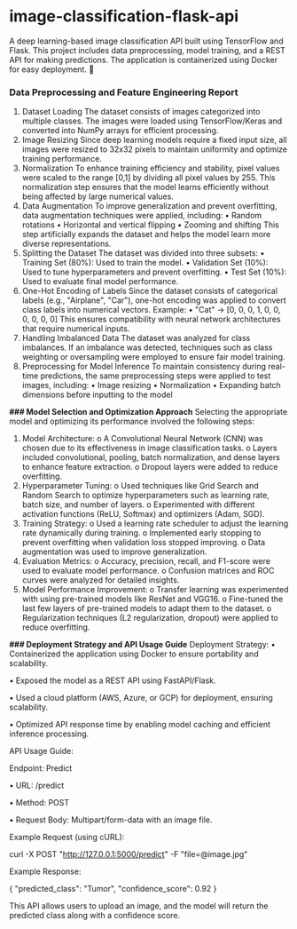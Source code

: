 # image-classification-flask-api
A deep learning-based image classification API built using TensorFlow and Flask. This project includes data preprocessing, model training, and a REST API for making predictions. The application is containerized using Docker for easy deployment. 🚀
### Data Preprocessing and Feature Engineering Report
1. Dataset Loading
The dataset consists of images categorized into multiple classes. The images were loaded using TensorFlow/Keras and converted into NumPy arrays for efficient processing.
2. Image Resizing
Since deep learning models require a fixed input size, all images were resized to 32x32 pixels to maintain uniformity and optimize training performance.
3. Normalization
To enhance training efficiency and stability, pixel values were scaled to the range [0,1] by dividing all pixel values by 255. This normalization step ensures that the model learns efficiently without being affected by large numerical values.
4. Data Augmentation
To improve generalization and prevent overfitting, data augmentation techniques were applied, including:
•	Random rotations
•	Horizontal and vertical flipping
•	Zooming and shifting This step artificially expands the dataset and helps the model learn more diverse representations.
5. Splitting the Dataset
The dataset was divided into three subsets:
•	Training Set (80%): Used to train the model.
•	Validation Set (10%): Used to tune hyperparameters and prevent overfitting.
•	Test Set (10%): Used to evaluate final model performance.
6. One-Hot Encoding of Labels
Since the dataset consists of categorical labels (e.g., "Airplane", "Car"), one-hot encoding was applied to convert class labels into numerical vectors. Example:
•	"Cat" → [0, 0, 0, 1, 0, 0, 0, 0, 0, 0] This ensures compatibility with neural network architectures that require numerical inputs.
7. Handling Imbalanced Data
The dataset was analyzed for class imbalances. If an imbalance was detected, techniques such as class weighting or oversampling were employed to ensure fair model training.
8. Preprocessing for Model Inference
To maintain consistency during real-time predictions, the same preprocessing steps were applied to test images, including:
•	Image resizing
•	Normalization
•	Expanding batch dimensions before inputting to the model

**### Model Selection and Optimization Approach**
Selecting the appropriate model and optimizing its performance involved the following steps:
1.	Model Architecture:
o	A Convolutional Neural Network (CNN) was chosen due to its effectiveness in image classification tasks.
o	Layers included convolutional, pooling, batch normalization, and dense layers to enhance feature extraction.
o	Dropout layers were added to reduce overfitting.
2.	Hyperparameter Tuning:
o	Used techniques like Grid Search and Random Search to optimize hyperparameters such as learning rate, batch size, and number of layers.
o	Experimented with different activation functions (ReLU, Softmax) and optimizers (Adam, SGD).
3.	Training Strategy:
o	Used a learning rate scheduler to adjust the learning rate dynamically during training.
o	Implemented early stopping to prevent overfitting when validation loss stopped improving.
o	Data augmentation was used to improve generalization.
4.	Evaluation Metrics:
o	Accuracy, precision, recall, and F1-score were used to evaluate model performance.
o	Confusion matrices and ROC curves were analyzed for detailed insights.
5.	Model Performance Improvement:
o	Transfer learning was experimented with using pre-trained models like ResNet and VGG16.
o	Fine-tuned the last few layers of pre-trained models to adapt them to the dataset.
o	Regularization techniques (L2 regularization, dropout) were applied to reduce overfitting.

**### Deployment Strategy and API Usage Guide**
Deployment Strategy:
•	Containerized the application using Docker to ensure portability and scalability.

•	Exposed the model as a REST API using FastAPI/Flask.

•	Used a cloud platform (AWS, Azure, or GCP) for deployment, ensuring scalability.

•	Optimized API response time by enabling model caching and efficient inference processing.

API Usage Guide:

Endpoint: Predict

•	URL: /predict

•	Method: POST

•	Request Body: Multipart/form-data with an image file.

Example Request (using cURL):

curl -X POST "http://127.0.0.1:5000/predict" -F "file=@image.jpg"

Example Response:

{
  "predicted_class": "Tumor",
  "confidence_score": 0.92
}

This API allows users to upload an image, and the model will return the predicted class along with a confidence score.

